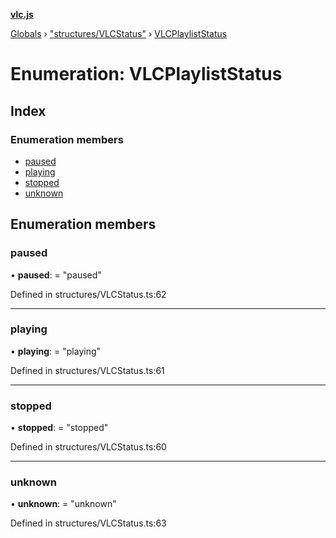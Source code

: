 **[vlc.js](../README.md)**

[Globals](../globals.md) › [&quot;structures/VLCStatus&quot;](../modules/_structures_vlcstatus_.md) › [VLCPlaylistStatus](_structures_vlcstatus_.vlcplayliststatus.md)

# Enumeration: VLCPlaylistStatus

## Index

### Enumeration members

* [paused](_structures_vlcstatus_.vlcplayliststatus.md#paused)
* [playing](_structures_vlcstatus_.vlcplayliststatus.md#playing)
* [stopped](_structures_vlcstatus_.vlcplayliststatus.md#stopped)
* [unknown](_structures_vlcstatus_.vlcplayliststatus.md#unknown)

## Enumeration members

###  paused

• **paused**: = "paused"

Defined in structures/VLCStatus.ts:62

___

###  playing

• **playing**: = "playing"

Defined in structures/VLCStatus.ts:61

___

###  stopped

• **stopped**: = "stopped"

Defined in structures/VLCStatus.ts:60

___

###  unknown

• **unknown**: = "unknown"

Defined in structures/VLCStatus.ts:63